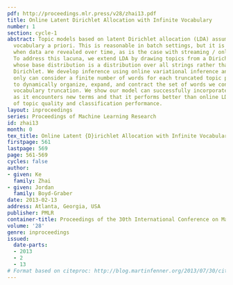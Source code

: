```yaml
---
pdf: http://proceedings.mlr.press/v28/zhai13.pdf
title: Online Latent Dirichlet Allocation with Infinite Vocabulary
number: 1
section: cycle-1
abstract: Topic models based on latent Dirichlet allocation (LDA) assume a predefined
  vocabulary a priori. This is reasonable in batch settings, but it is not reasonable
  when data are revealed over time, as is the case with streaming / online algorithms.
  To address this lacuna, we extend LDA by drawing topics from a Dirichlet process
  whose base distribution is a distribution over all strings rather than from a finite
  Dirichlet. We develop inference using online variational inference and because we
  only can consider a finite number of words for each truncated topic propose heuristics
  to dynamically organize, expand, and contract the set of words we consider in our
  vocabulary truncation. We show our model can successfully incorporate new words
  as it encounters new terms and that it performs better than online LDA in evaluations
  of topic quality and classification performance.
layout: inproceedings
series: Proceedings of Machine Learning Research
id: zhai13
month: 0
tex_title: Online Latent {D}irichlet Allocation with Infinite Vocabulary
firstpage: 561
lastpage: 569
page: 561-569
cycles: false
author:
- given: Ke
  family: Zhai
- given: Jordan
  family: Boyd-Graber
date: 2013-02-13
address: Atlanta, Georgia, USA
publisher: PMLR
container-title: Proceedings of the 30th International Conference on Machine Learning
volume: '28'
genre: inproceedings
issued:
  date-parts:
  - 2013
  - 2
  - 13
# Format based on citeproc: http://blog.martinfenner.org/2013/07/30/citeproc-yaml-for-bibliographies/
---
```

